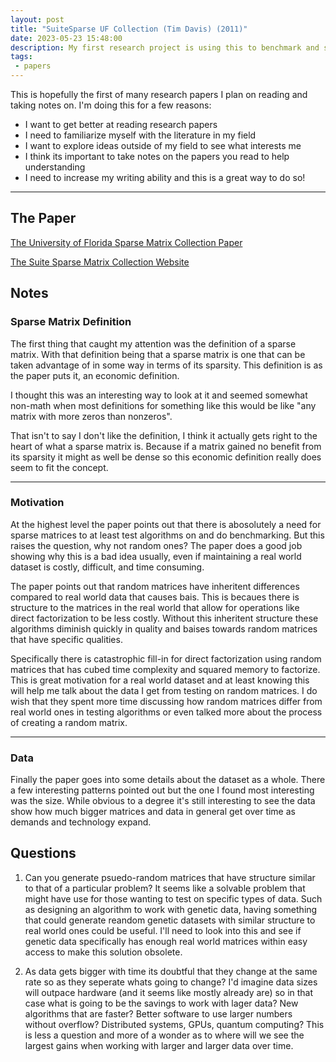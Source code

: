 ```yaml
---
layout: post
title: "SuiteSparse UF Collection (Tim Davis) (2011)"
date: 2023-05-23 15:48:00
description: My first research project is using this to benchmark and so I read up on the paper and thought I'd share my thoughts!
tags:
 - papers
---
```


This is hopefully the first of many research papers I plan on reading and taking notes on. I'm doing this for a few reasons:
* I want to get better at reading research papers
* I need to familiarize myself with the literature in my field
* I want to explore ideas outside of my field to see what interests me
* I think its important to take notes on the papers you read to help understanding
* I need to increase my writing ability and this is a great way to do so!

___

## **The Paper**

[The University of Florida Sparse Matrix Collection Paper](https://dl.acm.org/doi/10.1145/2049662.2049663)

[The Suite Sparse Matrix Collection Website](https://sparse.tamu.edu/)

## **Notes**

### Sparse Matrix Definition

The first thing that caught my attention was the definition of a sparse matrix. With that definition being that a sparse matrix is one that can be taken advantage of in some way in terms of its sparsity. This definition is as the paper puts it, an economic definition. 

I thought this was an interesting way to look at it and seemed somewhat non-math when most definitions for something like this would be like "any matrix with more zeros than nonzeros".

That isn't to say I don't like the definition, I think it actually gets right to the heart of what a sparse matrix is. Because if a matrix gained no benefit from its sparsity it might as well be dense so this economic definition really does seem to fit the concept.

___

### Motivation

At the highest level the paper points out that there is abosolutely a need for sparse matrices to at least test algorithms on and do benchmarking. But this raises the question, why not random ones? The paper does a good job showing why this is a bad idea usually, even if maintaining a real world dataset is costly, difficult, and time consuming. 

The paper points out that random matrices have inheritent differences compared to real world data that causes bais. This is becaues there is structure to the matrices in the real world that allow for operations like direct factorization to be less costly. Without this inheritent structure these algorithms diminish quickly in quality and baises towards random matrices that have specific qualities.

Specifically there is catastrophic fill-in for direct factorization using random matrices that has cubed time complexity and squared memory to factorize. This is great motivation for a real world dataset and at least knowing this will help me talk about the data I get from testing on random matrices. I do wish that they spent more time discussing how random matrices differ from real world ones in testing algorithms or even talked more about the process of creating a random matrix.

___

### Data

Finally the paper goes into some details about the dataset as a whole. There a few interesting patterns pointed out but the one I found most interesting was the size. While obvious to a degree it's still interesting to see the data show how much bigger matrices and data in general get over time as demands and technology expand. 

## **Questions**

1. Can you generate psuedo-random matrices that have structure similar to that of a particular problem? It seems like a solvable problem that might have use for those wanting to test on specific types of data. Such as designing an algorithm to work with genetic data, having something that could generate reandom genetic datasets with similar structure to real world ones could be useful. I'll need to look into this and see if genetic data specifically has enough real world matrices within easy access to make this solution obsolete.

2. As data gets bigger with time its doubtful that they change at the same rate so as they seperate whats going to change? I'd imagine data sizes will outpace hardware (and it seems like mostly already are) so in that case what is going to be the savings to work with lager data? New algorithms that are faster? Better software to use larger numbers without overflow? Distributed systems, GPUs, quantum computing? This is less a question and more of a wonder as to where will we see the largest gains when working with larger and larger data over time.